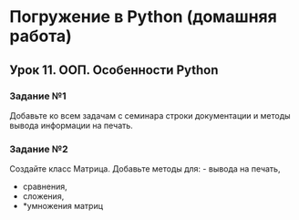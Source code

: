 # Погружение в Python (домашняя работа)
## Урок 11. ООП. Особенности Python
### Задание №1
Добавьте ко всем задачам с семинара строки документации и методы вывода информации на печать.
### Задание №2
Создайте класс Матрица.
Добавьте методы для: - вывода на печать,
- сравнения,
- сложения,
- *умножения матриц